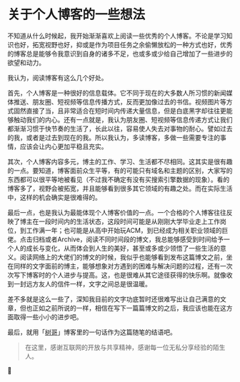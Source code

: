 # 关于个人博客的一些想法


不知道从什么时候起，我开始渐渐喜欢上阅读一些优秀的个人博客。不论是学习知识也好，拓宽视野也好，抑或是作为项目任务之余偷懒放松的一种方式也好，优秀的博客总是能够令我意识到自身的诸多不足，也或多或少给自己增加了一些进步的欲望和动力。

我认为，阅读博客有这么几个好处。

首先，个人博客是一种很好的信息载体。它不同于现在的大多数人所习惯的新闻媒体推送、朋友圈、短视频等信息传播方式，反而更加像过去的书信。视频图片等方式固然直接了当，且非常适合在短时间内传递大量信息，但是白底黑字却往往更能够触动我们的内心。还有一点就是，我认为朋友圈、短视频等信息传递方式让我们都渐渐习惯于快节奏的生活了，长此以往，容易使人失去对事物的耐心。譬如过去的我，或者是过去到现在的我。所以我认为，多读博客，多做一些需要专注的事情，应该会让内心更加平稳且充实。

其次，个人博客内容多元，博主的工作、学习、生活都不尽相同。这其实是很有趣的一点。要知道，博客面前众生平等，有的可能只有域名和主题的区别，大家写的东西都可以很平等地被看见（不过我不确定有没有买搜索引擎数据的现象）。看的博客多了，视野会被拓宽，并且能够看到很多其它领域的有趣之处。而在实际生活中，这样的机会确实是很难得的。

最后一点，也是我认为最能体现个人博客价值的一点。一个合格的个人博客往往反映了博主在一段时间内的生活状态，这段时间可能是从刚刚大学毕业走上工作岗位，到工作满一年；也可能是从高中开始玩ACM，到已经成为相关职业领域的巨佬。点击归档或者Archive，阅读不同时间段的博文，我总能够感受到时间给予一个人的成长与变化，从而体会到人生的美好，甚至或多或少领悟了一些生活的意义。阅读网络上的大佬们的博文的时候，我似乎也能够看到发布这篇博文之前，坐在同样的文字面前的博主，能够想象对方遇到的困难与解决问题的过程，还有一次次写下博客时的个人进步与提高。这，也是很难从其它途径获得的快乐啊。就像收到一封远方友人的信件一样，文字之间总是很温暖。

差不多就是这么一些了，深知我目前的文字功底暂时还很难写出让自己满意的文章，但也正如之前所说的一样，相信在写下一篇篇博文的之后，我应该也能在这方面取得一些小小的进步吧。

最后，就用「[树哥](https://www.imwzk.com/posts/2020-07-19-why-i-choose-to-work-after-graduation/)」博客里的一句话作为这篇随笔的结语吧。

> 在这里，感谢互联网的开放与共享精神，感谢每一位无私分享经验的陌生人。

🙂
